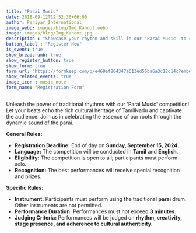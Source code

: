 ```yaml
---
title: "Parai Music"
date: 2018-09-12T12:52:36+06:00
author: Periyar International
image_webp: images/blog/Img_Kahoot.webp
image: images/blog/Img_Kahoot.jpg
description : "Showcase your rhythm and skill in our 'Parai Music' to celebrate the vibrant heritage of Periyar!"
button_label : "Register Now"
is_event: true
show_breadcrumb: true
show_register_button: true
show_form: true
form_url: "https://formkeep.com/p/e469ef804347a613ed56ba6a3c12d14c?embedded=1"
show_related_events: true
image_icon : music_note
form_name: "Registration Form"
---
```



Unleash the power of traditional rhythms with our 'Parai Music' competition! Let your beats echo the rich cultural heritage of TamilNadu and captivate the audience. Join us in celebrating the essence of our roots through the dynamic sound of the parai.

**General Rules:**

- **Registration Deadline:** End of day on **Sunday, September 15, 2024**.
- **Language:** The competition will be conducted in **Tamil** and **English**.
- **Eligibility:** The competition is open to all; participants must perform solo.
- **Recognition:** The best performances will receive special recognition and prizes.

**Specific Rules:**

- **Instrument:** Participants must perform using the traditional **parai** drum. Other instruments are not permitted.
- **Performance Duration:** Performances must not exceed **3 minutes**. 
- **Judging Criteria:** Performances will be judged on **rhythm, creativity, stage presence, and adherence to cultural authenticity**.



